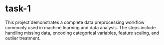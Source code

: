 # task-1
This project demonstrates a complete data preprocessing workflow commonly used in machine learning and data analysis. The steps include handling missing data, encoding categorical variables, feature scaling, and outlier treatment.
